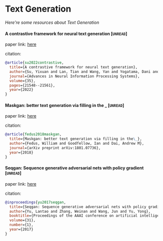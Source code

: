 # Text Generation
*Here're some resources about Text Generation*


#### A contrastive framework for neural text generation [`UNREAD`]

paper link: [here](https://proceedings.neurips.cc/paper_files/paper/2022/file/871cae8f599cb8bbfcb0f58fe1af95ad-Paper-Conference.pdf)

citation: 
```bibtex
@article{su2022contrastive,
  title={A contrastive framework for neural text generation},
  author={Su, Yixuan and Lan, Tian and Wang, Yan and Yogatama, Dani and Kong, Lingpeng and Collier, Nigel},
  journal={Advances in Neural Information Processing Systems},
  volume={35},
  pages={21548--21561},
  year={2022}
}
```
    


#### Maskgan: better text generation via filling in the _ [`UNREAD`]

paper link: [here](https://arxiv.org/pdf/1801.07736.pdf)

citation: 
```bibtex
@article{fedus2018maskgan,
  title={Maskgan: better text generation via filling in the\_},
  author={Fedus, William and Goodfellow, Ian and Dai, Andrew M},
  journal={arXiv preprint arXiv:1801.07736},
  year={2018}
}
```
    

#### Seqgan: Sequence generative adversarial nets with policy gradient [`UNREAD`]

paper link: [here](https://ojs.aaai.org/index.php/AAAI/article/view/10804/10663)

citation: 
```bibtex
@inproceedings{yu2017seqgan,
  title={Seqgan: Sequence generative adversarial nets with policy gradient},
  author={Yu, Lantao and Zhang, Weinan and Wang, Jun and Yu, Yong},
  booktitle={Proceedings of the AAAI conference on artificial intelligence},
  volume={31},
  number={1},
  year={2017}
}
```
    